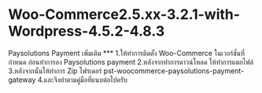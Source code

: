 # Woo-Commerce2.5.xx-3.2.1-with-Wordpress-4.5.2-4.8.3
Paysolutions Payment
เพิ่มเติม ***
1.ให้ทำการติดตั้ง Woo-Commerce ในเวอร์ชั่นที่กำหนด ก่อนทำการลง Paysolutions payment 
2.หลังจากทำการดาวน์โหลด ให้ทำการแตกไฟล์ 
3.หลังจากนั้นให้ทำการ Zip โฟรเดอร์ pst-woocommerce-paysolutions-payment-gateway
4.และจึงทำตามคู่มือที่แนบต่อไปครับ
